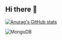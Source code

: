 ## Hi there 👋

<!--
**TarunjotSK/TarunjotSK** is a ✨ _special_ ✨ repository because its `README.md` (this file) appears on your GitHub profile.

Here are some ideas to get you started:

- 🔭 I’m currently working on ...
- 🌱 I’m currently learning ...
- 👯 I’m looking to collaborate on ...
- 🤔 I’m looking for help with ...
- 💬 Ask me about ...
- 📫 How to reach me: ...
- 😄 Pronouns: ...
- ⚡ Fun fact: ...
-->
[![Anurag's GitHub stats](https://github-readme-stats.vercel.app/api?username=TarunjotSK)](https://github.com/TarunjotSK/github-readme-stats)

![MongoDB](https://img.shields.io/badge/MongoDB-%234ea94b.svg?style=for-the-badge&logo=mongodb&logoColor=white)
